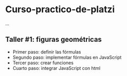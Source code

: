 # Curso-practico-de-platzi

...

## Taller #1: figuras geométricas

- Primer paso: definir las fórmulas
- Segundo paso: implementar fórmulas en JavaScript 
- Tercer paso: crear funciones
- Cuarto paso: integrar JavaScript con html